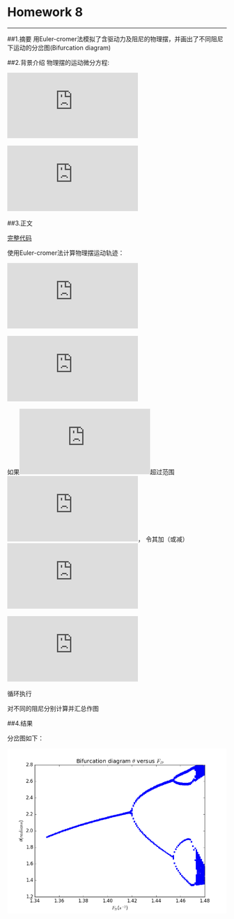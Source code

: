 # Homework 8
---
##1.摘要
用Euler-cromer法模拟了含驱动力及阻尼的物理摆，并画出了不同阻尼下运动的分岔图(Bifurcation diagram)

##2.背景介绍
物理摆的运动微分方程:

![](http://latex.codecogs.com/gif.latex?%5Cfrac%7Bd%20%5Comega%7D%7Bdt%7D%3D-%20%5Cfrac%7Bg%7D%7Bl%7Dsin%28%5Ctheta%29-q%20%5Cfrac%7Bd%5Ctheta%7D%7Bdt%7D&plus;F_D%20sin%28%5COmega_d%20t%29)

![](http://latex.codecogs.com/gif.latex?%5Cfrac%7Bd%5Ctheta%7D%7Bdt%7D%3D%5Comega)

##3.正文

[完整代码](https://github.com/Steve-42/compuational_physics_N2014301020077/blob/master/Homework8/homework8.py)

使用Euler-cromer法计算物理摆运动轨迹：

![](http://latex.codecogs.com/gif.latex?%5Comega_%7Bi&plus;1%7D%3D%5Comega_i&plus;%5B-%28g/l%29sin%5Ctheta_i-q%5Comega_i&plus;F_Dsin%28%5COmega_Dt_i%29%5D%5CDelta%20t)

![](http://latex.codecogs.com/gif.latex?%5Ctheta_%7Bi&plus;1%7D%3D%5Ctheta_i&plus;%5Comega_%7Bi&plus;1%7D%5CDelta%20t)

如果![](http://latex.codecogs.com/gif.latex?%5Ctheta_%7Bi&plus;1%7D)超过范围![](http://latex.codecogs.com/gif.latex?%5B-%20%5Cpi%2C%5Cpi%5D)，
令其加（或减）![](http://latex.codecogs.com/gif.latex?2%5Cpi)

![](http://latex.codecogs.com/gif.latex?t_%7Bi&plus;1%7D%3Dt_i%20&plus;%5CDelta%20t)

循环执行

对不同的阻尼分别计算并汇总作图

##4.结果

分岔图如下：

![](https://github.com/Steve-42/compuational_physics_N2014301020077/blob/master/Homework8/Bifurcation%20diagram.png)
